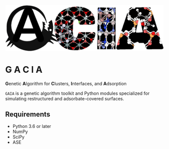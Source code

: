 ![Picture1](./gacia_logo_v1.png)

# G A C I A

**G**enetic **A**lgorithm for **C**lusters, **I**nterfaces, and **A**dsorption

```GAIA``` is a genetic algorithm toolkit and Python modules specialized for simulating restructured and adsorbate-covered surfaces.

## Requirements

- Python 3.6 or later
- NumPy
- SciPy
- ASE

